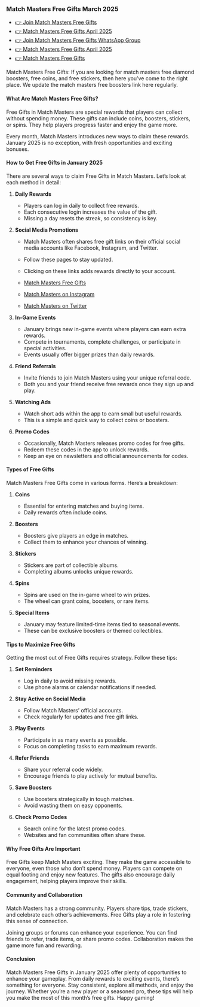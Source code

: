 ### Match Masters Free Gifts March 2025
 - [👉 Join Match Masters Free Gifts](https://srtech2020.in/match-masters-free-gifts.html/)
 - [👉 Match Masters Free Gifts April 2025](https://chat.whatsapp.com/GpPzHswgMWBDlwR7asiykP)
 - [👉 Join Match Masters Free Gifts WhatsApp Group](https://chat.whatsapp.com/GpPzHswgMWBDlwR7asiykP)
 - [👉 Match Masters Free Gifts April 2025](https://chat.whatsapp.com/GpPzHswgMWBDlwR7asiykP)
 - [👉 Match Masters Free Gifts](https://srtech2020.in/match-masters-free-gifts.html/)

Match Masters Free Gifts: If you are looking for match masters free diamond boosters, free coins, and free stickers, then here you’ve come to the right place. We update the match masters free boosters link here regularly.

#### What Are Match Masters Free Gifts?

Free Gifts in Match Masters are special rewards that players can collect without spending money. These gifts can include coins, boosters, stickers, or spins. They help players progress faster and enjoy the game more.

Every month, Match Masters introduces new ways to claim these rewards. January 2025 is no exception, with fresh opportunities and exciting bonuses.

#### How to Get Free Gifts in January 2025

There are several ways to claim Free Gifts in Match Masters. Let’s look at each method in detail:

1. **Daily Rewards**

   - Players can log in daily to collect free rewards.
   - Each consecutive login increases the value of the gift.
   - Missing a day resets the streak, so consistency is key.

2. **Social Media Promotions**

   - Match Masters often shares free gift links on their official social media accounts like Facebook, Instagram, and Twitter.
   - Follow these pages to stay updated.
   - Clicking on these links adds rewards directly to your account.

   - [Match Masters Free Gifts](https://chat.whatsapp.com/GpPzHswgMWBDlwR7asiykP)
   - [Match Masters on Instagram](https://srtech2020.in/match-masters-free-gifts.html/)
   - [Match Masters on Twitter](https://twitter.com/match_masters)

3. **In-Game Events**

   - January brings new in-game events where players can earn extra rewards.
   - Compete in tournaments, complete challenges, or participate in special activities.
   - Events usually offer bigger prizes than daily rewards.

4. **Friend Referrals**

   - Invite friends to join Match Masters using your unique referral code.
   - Both you and your friend receive free rewards once they sign up and play.

5. **Watching Ads**

   - Watch short ads within the app to earn small but useful rewards.
   - This is a simple and quick way to collect coins or boosters.

6. **Promo Codes**

   - Occasionally, Match Masters releases promo codes for free gifts.
   - Redeem these codes in the app to unlock rewards.
   - Keep an eye on newsletters and official announcements for codes.

#### Types of Free Gifts

Match Masters Free Gifts come in various forms. Here’s a breakdown:

1. **Coins**

   - Essential for entering matches and buying items.
   - Daily rewards often include coins.

2. **Boosters**

   - Boosters give players an edge in matches.
   - Collect them to enhance your chances of winning.

3. **Stickers**

   - Stickers are part of collectible albums.
   - Completing albums unlocks unique rewards.

4. **Spins**

   - Spins are used on the in-game wheel to win prizes.
   - The wheel can grant coins, boosters, or rare items.

5. **Special Items**

   - January may feature limited-time items tied to seasonal events.
   - These can be exclusive boosters or themed collectibles.

#### Tips to Maximize Free Gifts

Getting the most out of Free Gifts requires strategy. Follow these tips:

1. **Set Reminders**

   - Log in daily to avoid missing rewards.
   - Use phone alarms or calendar notifications if needed.

2. **Stay Active on Social Media**

   - Follow Match Masters’ official accounts.
   - Check regularly for updates and free gift links.

3. **Play Events**

   - Participate in as many events as possible.
   - Focus on completing tasks to earn maximum rewards.

4. **Refer Friends**

   - Share your referral code widely.
   - Encourage friends to play actively for mutual benefits.

5. **Save Boosters**

   - Use boosters strategically in tough matches.
   - Avoid wasting them on easy opponents.

6. **Check Promo Codes**

   - Search online for the latest promo codes.
   - Websites and fan communities often share these.

#### Why Free Gifts Are Important

Free Gifts keep Match Masters exciting. They make the game accessible to everyone, even those who don’t spend money. Players can compete on equal footing and enjoy new features. The gifts also encourage daily engagement, helping players improve their skills.

#### Community and Collaboration

Match Masters has a strong community. Players share tips, trade stickers, and celebrate each other’s achievements. Free Gifts play a role in fostering this sense of connection.

Joining groups or forums can enhance your experience. You can find friends to refer, trade items, or share promo codes. Collaboration makes the game more fun and rewarding.

#### Conclusion

Match Masters Free Gifts in January 2025 offer plenty of opportunities to enhance your gameplay. From daily rewards to exciting events, there’s something for everyone. Stay consistent, explore all methods, and enjoy the journey. Whether you’re a new player or a seasoned pro, these tips will help you make the most of this month’s free gifts. Happy gaming!


